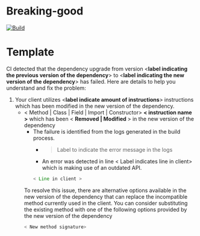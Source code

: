 # Breaking-good

[![Build](https://github.com/frankreyesgarcia/breaking-good/actions/workflows/maven.yml/badge.svg)](https://github.com/frankreyesgarcia/breaking-good/actions/workflows/maven.yml)
# Template

CI detected that the dependency upgrade from version <**label indicating the previous version of the dependency**> to <**label indicating the new version of the dependency**> has failed. Here are details to help you understand and fix the problem:
1. Your client utilizes <**label indicate amount of instructions**> instructions which has been modified in the new version of the dependency.
    * <summary> < Method | Class | Field | Import | Constructor> <b>< instruction name ></b> which has been < <b>Removed | Modified </b> > in the new version of the dependency</summary>

        *  <summary>The failure is identified from the logs generated in the build process. </summary>

            * > Label to indicate the error message in the logs
            * An error was detected in line < Label indicates line in client> which is making use of an outdated API.
             ``` java
            < Line in client >
            ```

      To resolve this issue, there are alternative options available in the new version of the dependency that can replace the incompatible method currently used in the client. You can consider substituting the existing method with one of the following options provided by the new version of the dependency
         ``` java
        < New method signature>
         ```


